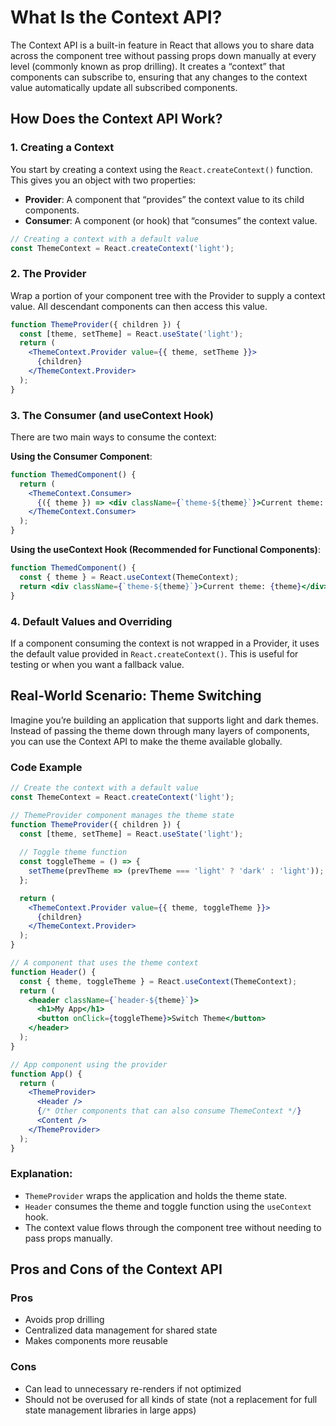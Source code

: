 
# What Is the Context API?

The Context API is a built-in feature in React that allows you to share data across the component tree without passing props down manually at every level (commonly known as prop drilling). It creates a “context” that components can subscribe to, ensuring that any changes to the context value automatically update all subscribed components.

## How Does the Context API Work?

### 1. Creating a Context

You start by creating a context using the `React.createContext()` function. This gives you an object with two properties:

- **Provider**: A component that “provides” the context value to its child components.
- **Consumer**: A component (or hook) that “consumes” the context value.

```jsx
// Creating a context with a default value
const ThemeContext = React.createContext('light');
```

### 2. The Provider

Wrap a portion of your component tree with the Provider to supply a context value. All descendant components can then access this value.

```jsx
function ThemeProvider({ children }) {
  const [theme, setTheme] = React.useState('light');
  return (
    <ThemeContext.Provider value={{ theme, setTheme }}>
      {children}
    </ThemeContext.Provider>
  );
}
```

### 3. The Consumer (and useContext Hook)

There are two main ways to consume the context:

**Using the Consumer Component**:

```jsx
function ThemedComponent() {
  return (
    <ThemeContext.Consumer>
      {({ theme }) => <div className={`theme-${theme}`}>Current theme: {theme}</div>}
    </ThemeContext.Consumer>
  );
}
```

**Using the useContext Hook (Recommended for Functional Components)**:

```jsx
function ThemedComponent() {
  const { theme } = React.useContext(ThemeContext);
  return <div className={`theme-${theme}`}>Current theme: {theme}</div>;
}
```

### 4. Default Values and Overriding

If a component consuming the context is not wrapped in a Provider, it uses the default value provided in `React.createContext()`. This is useful for testing or when you want a fallback value.

## Real-World Scenario: Theme Switching

Imagine you’re building an application that supports light and dark themes. Instead of passing the theme down through many layers of components, you can use the Context API to make the theme available globally.

### Code Example

```jsx
// Create the context with a default value
const ThemeContext = React.createContext('light');

// ThemeProvider component manages the theme state
function ThemeProvider({ children }) {
  const [theme, setTheme] = React.useState('light');
  
  // Toggle theme function
  const toggleTheme = () => {
    setTheme(prevTheme => (prevTheme === 'light' ? 'dark' : 'light'));
  };

  return (
    <ThemeContext.Provider value={{ theme, toggleTheme }}>
      {children}
    </ThemeContext.Provider>
  );
}

// A component that uses the theme context
function Header() {
  const { theme, toggleTheme } = React.useContext(ThemeContext);
  return (
    <header className={`header-${theme}`}>
      <h1>My App</h1>
      <button onClick={toggleTheme}>Switch Theme</button>
    </header>
  );
}

// App component using the provider
function App() {
  return (
    <ThemeProvider>
      <Header />
      {/* Other components that can also consume ThemeContext */}
      <Content />
    </ThemeProvider>
  );
}
```

### Explanation:

- `ThemeProvider` wraps the application and holds the theme state.
- `Header` consumes the theme and toggle function using the `useContext` hook.
- The context value flows through the component tree without needing to pass props manually.

## Pros and Cons of the Context API

### Pros

- Avoids prop drilling
- Centralized data management for shared state
- Makes components more reusable

### Cons

- Can lead to unnecessary re-renders if not optimized
- Should not be overused for all kinds of state (not a replacement for full state management libraries in large apps)
